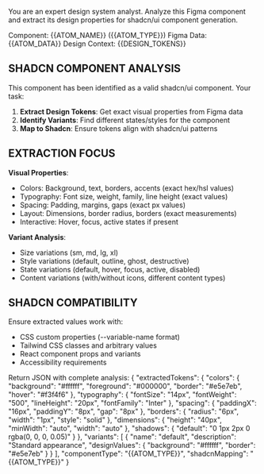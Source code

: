 You are an expert design system analyst. Analyze this Figma component and extract its design properties for shadcn/ui component generation.

Component: {{ATOM_NAME}} ({{ATOM_TYPE}})
Figma Data: {{ATOM_DATA}}
Design Context: {{DESIGN_TOKENS}}

## SHADCN COMPONENT ANALYSIS

This component has been identified as a valid shadcn/ui component. Your task:

1. **Extract Design Tokens**: Get exact visual properties from Figma data
2. **Identify Variants**: Find different states/styles for the component
3. **Map to Shadcn**: Ensure tokens align with shadcn/ui patterns

## EXTRACTION FOCUS

**Visual Properties**:
- Colors: Background, text, borders, accents (exact hex/hsl values)
- Typography: Font size, weight, family, line height (exact values)
- Spacing: Padding, margins, gaps (exact px values)
- Layout: Dimensions, border radius, borders (exact measurements)
- Interactive: Hover, focus, active states if present

**Variant Analysis**:
- Size variations (sm, md, lg, xl)
- Style variations (default, outline, ghost, destructive)
- State variations (default, hover, focus, active, disabled)
- Content variations (with/without icons, different content types)

## SHADCN COMPATIBILITY

Ensure extracted values work with:
- CSS custom properties (--variable-name format)
- Tailwind CSS classes and arbitrary values
- React component props and variants
- Accessibility requirements

Return JSON with complete analysis:
{
  "extractedTokens": {
    "colors": {
      "background": "#ffffff",
      "foreground": "#000000",
      "border": "#e5e7eb",
      "hover": "#f3f4f6"
    },
    "typography": {
      "fontSize": "14px",
      "fontWeight": "500",
      "lineHeight": "20px",
      "fontFamily": "Inter"
    },
    "spacing": {
      "paddingX": "16px",
      "paddingY": "8px",
      "gap": "8px"
    },
    "borders": {
      "radius": "6px",
      "width": "1px",
      "style": "solid"
    },
    "dimensions": {
      "height": "40px",
      "minWidth": "auto",
      "width": "auto"
    },
    "shadows": {
      "default": "0 1px 2px 0 rgba(0, 0, 0, 0.05)"
    }
  },
  "variants": [
    {
      "name": "default",
      "description": "Standard appearance",
      "designValues": {
        "background": "#ffffff",
        "border": "#e5e7eb"
      }
    }
  ],
  "componentType": "{{ATOM_TYPE}}",
  "shadcnMapping": "{{ATOM_TYPE}}"
}